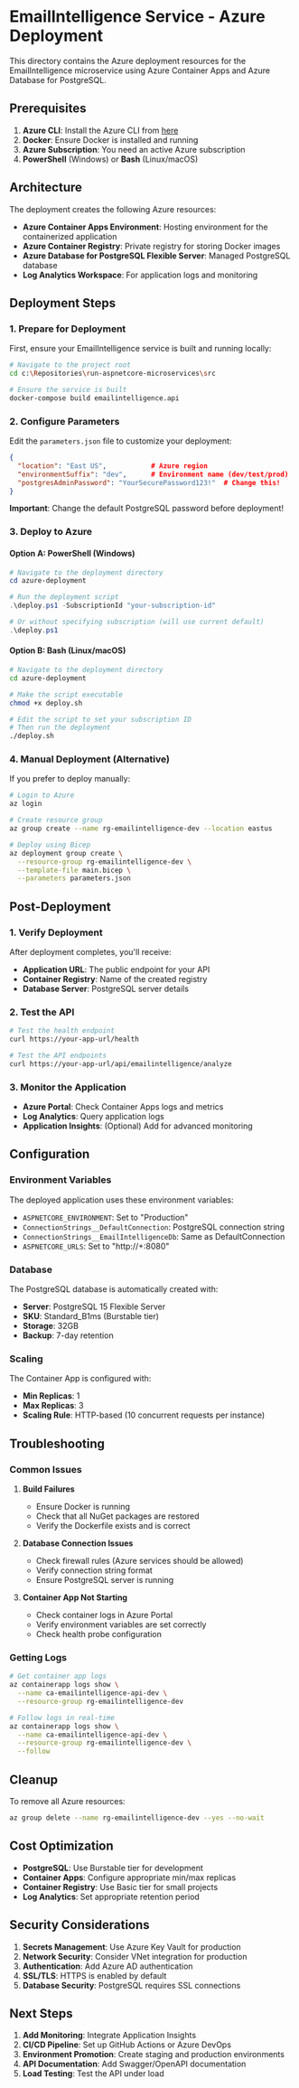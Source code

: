 # EmailIntelligence Service - Azure Deployment

This directory contains the Azure deployment resources for the EmailIntelligence microservice using Azure Container Apps and Azure Database for PostgreSQL.

## Prerequisites

1. **Azure CLI**: Install the Azure CLI from [here](https://docs.microsoft.com/en-us/cli/azure/install-azure-cli)
2. **Docker**: Ensure Docker is installed and running
3. **Azure Subscription**: You need an active Azure subscription
4. **PowerShell** (Windows) or **Bash** (Linux/macOS)

## Architecture

The deployment creates the following Azure resources:

- **Azure Container Apps Environment**: Hosting environment for the containerized application
- **Azure Container Registry**: Private registry for storing Docker images
- **Azure Database for PostgreSQL Flexible Server**: Managed PostgreSQL database
- **Log Analytics Workspace**: For application logs and monitoring

## Deployment Steps

### 1. Prepare for Deployment

First, ensure your EmailIntelligence service is built and running locally:

```bash
# Navigate to the project root
cd c:\Repositories\run-aspnetcore-microservices\src

# Ensure the service is built
docker-compose build emailintelligence.api
```

### 2. Configure Parameters

Edit the `parameters.json` file to customize your deployment:

```json
{
  "location": "East US",           # Azure region
  "environmentSuffix": "dev",      # Environment name (dev/test/prod)
  "postgresAdminPassword": "YourSecurePassword123!"  # Change this!
}
```

**Important**: Change the default PostgreSQL password before deployment!

### 3. Deploy to Azure

#### Option A: PowerShell (Windows)

```powershell
# Navigate to the deployment directory
cd azure-deployment

# Run the deployment script
.\deploy.ps1 -SubscriptionId "your-subscription-id"

# Or without specifying subscription (will use current default)
.\deploy.ps1
```

#### Option B: Bash (Linux/macOS)

```bash
# Navigate to the deployment directory
cd azure-deployment

# Make the script executable
chmod +x deploy.sh

# Edit the script to set your subscription ID
# Then run the deployment
./deploy.sh
```

### 4. Manual Deployment (Alternative)

If you prefer to deploy manually:

```bash
# Login to Azure
az login

# Create resource group
az group create --name rg-emailintelligence-dev --location eastus

# Deploy using Bicep
az deployment group create \
  --resource-group rg-emailintelligence-dev \
  --template-file main.bicep \
  --parameters parameters.json
```

## Post-Deployment

### 1. Verify Deployment

After deployment completes, you'll receive:
- **Application URL**: The public endpoint for your API
- **Container Registry**: Name of the created registry
- **Database Server**: PostgreSQL server details

### 2. Test the API

```bash
# Test the health endpoint
curl https://your-app-url/health

# Test the API endpoints
curl https://your-app-url/api/emailintelligence/analyze
```

### 3. Monitor the Application

- **Azure Portal**: Check Container Apps logs and metrics
- **Log Analytics**: Query application logs
- **Application Insights**: (Optional) Add for advanced monitoring

## Configuration

### Environment Variables

The deployed application uses these environment variables:

- `ASPNETCORE_ENVIRONMENT`: Set to "Production"
- `ConnectionStrings__DefaultConnection`: PostgreSQL connection string
- `ConnectionStrings__EmailIntelligenceDb`: Same as DefaultConnection
- `ASPNETCORE_URLS`: Set to "http://+:8080"

### Database

The PostgreSQL database is automatically created with:
- **Server**: PostgreSQL 15 Flexible Server
- **SKU**: Standard_B1ms (Burstable tier)
- **Storage**: 32GB
- **Backup**: 7-day retention

### Scaling

The Container App is configured with:
- **Min Replicas**: 1
- **Max Replicas**: 3
- **Scaling Rule**: HTTP-based (10 concurrent requests per instance)

## Troubleshooting

### Common Issues

1. **Build Failures**
   - Ensure Docker is running
   - Check that all NuGet packages are restored
   - Verify the Dockerfile exists and is correct

2. **Database Connection Issues**
   - Check firewall rules (Azure services should be allowed)
   - Verify connection string format
   - Ensure PostgreSQL server is running

3. **Container App Not Starting**
   - Check container logs in Azure Portal
   - Verify environment variables are set correctly
   - Check health probe configuration

### Getting Logs

```bash
# Get container app logs
az containerapp logs show \
  --name ca-emailintelligence-api-dev \
  --resource-group rg-emailintelligence-dev

# Follow logs in real-time
az containerapp logs show \
  --name ca-emailintelligence-api-dev \
  --resource-group rg-emailintelligence-dev \
  --follow
```

## Cleanup

To remove all Azure resources:

```bash
az group delete --name rg-emailintelligence-dev --yes --no-wait
```

## Cost Optimization

- **PostgreSQL**: Use Burstable tier for development
- **Container Apps**: Configure appropriate min/max replicas
- **Container Registry**: Use Basic tier for small projects
- **Log Analytics**: Set appropriate retention period

## Security Considerations

1. **Secrets Management**: Use Azure Key Vault for production
2. **Network Security**: Consider VNet integration for production
3. **Authentication**: Add Azure AD authentication
4. **SSL/TLS**: HTTPS is enabled by default
5. **Database Security**: PostgreSQL requires SSL connections

## Next Steps

1. **Add Monitoring**: Integrate Application Insights
2. **CI/CD Pipeline**: Set up GitHub Actions or Azure DevOps
3. **Environment Promotion**: Create staging and production environments
4. **API Documentation**: Add Swagger/OpenAPI documentation
5. **Load Testing**: Test the API under load
